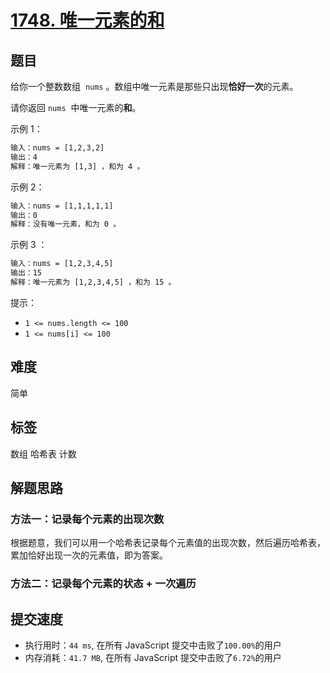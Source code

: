 # [1748. 唯一元素的和](https://leetcode-cn.com/problems/sum-of-unique-elements/)

## 题目

给你一个整数数组  `nums` 。数组中唯一元素是那些只出现**恰好一次**的元素。

请你返回 `nums`  中唯一元素的**和**。

示例 1：

```txt
输入：nums = [1,2,3,2]
输出：4
解释：唯一元素为 [1,3] ，和为 4 。
```

示例 2：

```txt
输入：nums = [1,1,1,1,1]
输出：0
解释：没有唯一元素，和为 0 。
```

示例 3 ：

```txt
输入：nums = [1,2,3,4,5]
输出：15
解释：唯一元素为 [1,2,3,4,5] ，和为 15 。
```

提示：

- `1 <= nums.length <= 100`
- `1 <= nums[i] <= 100`

## 难度

简单

## 标签

数组 哈希表 计数

## 解题思路

### 方法一：记录每个元素的出现次数

根据题意，我们可以用一个哈希表记录每个元素值的出现次数，然后遍历哈希表，累加恰好出现一次的元素值，即为答案。

### 方法二：记录每个元素的状态 + 一次遍历

## 提交速度

- 执行用时：`44 ms`, 在所有 JavaScript 提交中击败了`100.00%`的用户
- 内存消耗：`41.7 MB`, 在所有 JavaScript 提交中击败了`6.72%`的用户
